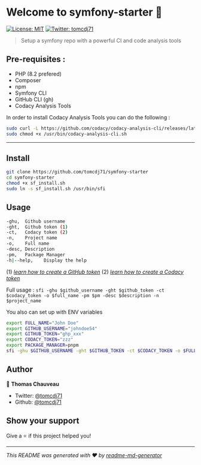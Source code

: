 # Welcome to symfony-starter 👋
[![License: MIT](https://img.shields.io/badge/License-MIT-yellow.svg)](#)
[![Twitter: tomcdj71](https://img.shields.io/twitter/follow/tomcdj71.svg?style=social)](https://twitter.com/tomcdj71)

> Setup a symfony repo with a powerful CI and code analysis tools

## Pre-requisites :
- PHP (8.2 prefered)
- Composer
- npm
- Symfony CLI
- GitHub CLI (gh)
- Codacy Analysis Tools

In order to install Codacy Analysis Tools you can do the following : 
```sh
sudo curl -L https://github.com/codacy/codacy-analysis-cli/releases/latest/download/codacy-analysis-cli.sh > /usr/bin/codacy-analysis-cli.sh
sudo chmod +x /usr/bin/codacy-analysis-cli.sh
```
---

## Install

```sh
git clone https://github.com/tomcdj71/symfony-starter
cd symfony-starter
chmod +x sf_install.sh
sudo ln -s sf_install.sh /usr/bin/sfi
```

## Usage

```sh
-ghu,  Github username
-ght,  Github token (1)
-ct,   Codacy token (2)
-n,    Project name
-o,    Full name
-desc, Description
-pm,   Package Manager
-h|--help,    Display the help
```
(1) _[learn how to create a GitHub token](https://docs.github.com/en/authentication/keeping-your-account-and-data-secure/managing-your-personal-access-tokens)_
(2) _[learn how to create a Codacy token](https://docs.codacy.com/codacy-api/api-tokens/)_

Full usage : 
`sfi -ghu $github_username -ght $github_token -ct $codacy_token -o $full_name -pm $pm -desc $description -n $project_name` 


You also can set up with ENV variables

```sh
export FULL_NAME="John Doe"
export GITHUB_USERNAME="johndoe54"
export GITHUB_TOKEN="ghp_xxx"
export CODACY_TOKEN="zzz"
export PACKAGE_MANAGER=pnpm
sfi -ghu $GITHUB_USERNAME -ght $GITHUB_TOKEN -ct $CODACY_TOKEN -o $FULL_NAME -pm $PACKAGE_MANAGER -desc "My super project" -n "TestProject"`
```


## Author

👤 **Thomas Chauveau**

* Twitter: [@tomcdj71](https://twitter.com/tomcdj71)
* Github: [@tomcdj71](https://github.com/tomcdj71)

## Show your support

Give a ⭐️ if this project helped you!


***
_This README was generated with ❤️ by [readme-md-generator](https://github.com/kefranabg/readme-md-generator)_
